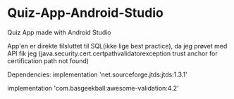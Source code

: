 # Quiz-App-Android-Studio
Quiz App made with Android Studio

App'en er direkte tilsluttet til SQL(ikke lige best practice), da jeg prøvet med API fik jeg (java.security.cert.certpathvalidatorexception trust anchor for certification path not found)


Dependencies:
implementation 'net.sourceforge.jtds:jtds:1.3.1'

implementation 'com.basgeekball:awesome-validation:4.2'
